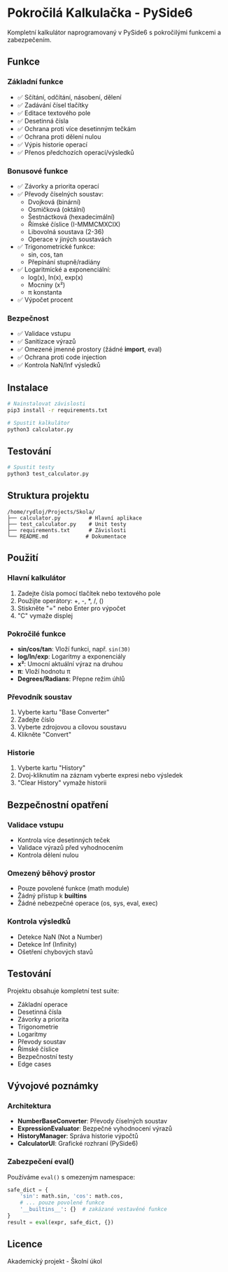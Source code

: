 # Pokročilá Kalkulačka - PySide6

Kompletní kalkulátor naprogramovaný v PySide6 s pokročilými funkcemi a zabezpečením.

## Funkce

### Základní funkce
- ✅ Sčítání, odčítání, násobení, dělení
- ✅ Zadávání čísel tlačítky
- ✅ Editace textového pole
- ✅ Desetinná čísla
- ✅ Ochrana proti více desetinným tečkám
- ✅ Ochrana proti dělení nulou
- ✅ Výpis historie operací
- ✅ Přenos předchozích operací/výsledků

### Bonusové funkce
- ✅ Závorky a priorita operací
- ✅ Převody číselných soustav:
  - Dvojková (binární)
  - Osmičková (oktální)
  - Šestnáctková (hexadecimální)
  - Římské číslice (I-MMMCMXCIX)
  - Libovolná soustava (2-36)
  - Operace v jiných soustavách
- ✅ Trigonometrické funkce:
  - sin, cos, tan
  - Přepínání stupně/radiány
- ✅ Logaritmické a exponenciální:
  - log(x), ln(x), exp(x)
  - Mocniny (x²)
  - π konstanta
- ✅ Výpočet procent

### Bezpečnost
- ✅ Validace vstupu
- ✅ Sanitizace výrazů
- ✅ Omezené jmenné prostory (žádné __import__, eval)
- ✅ Ochrana proti code injection
- ✅ Kontrola NaN/Inf výsledků

## Instalace

```bash
# Nainstalovat závislosti
pip3 install -r requirements.txt

# Spustit kalkulátor
python3 calculator.py
```

## Testování

```bash
# Spustit testy
python3 test_calculator.py
```

## Struktura projektu

```
/home/rydloj/Projects/Skola/
├── calculator.py         # Hlavní aplikace
├── test_calculator.py    # Unit testy
├── requirements.txt      # Závislosti
└── README.md            # Dokumentace
```

## Použití

### Hlavní kalkulátor
1. Zadejte čísla pomocí tlačítek nebo textového pole
2. Použijte operátory: +, -, *, /, ()
3. Stiskněte "=" nebo Enter pro výpočet
4. "C" vymaže displej

### Pokročilé funkce
- **sin/cos/tan**: Vloží funkci, např. `sin(30)`
- **log/ln/exp**: Logaritmy a exponenciály
- **x²**: Umocní aktuální výraz na druhou
- **π**: Vloží hodnotu π
- **Degrees/Radians**: Přepne režim úhlů

### Převodník soustav
1. Vyberte kartu "Base Converter"
2. Zadejte číslo
3. Vyberte zdrojovou a cílovou soustavu
4. Klikněte "Convert"

### Historie
1. Vyberte kartu "History"
2. Dvoj-kliknutím na záznam vyberte expresi nebo výsledek
3. "Clear History" vymaže historii

## Bezpečnostní opatření

### Validace vstupu
- Kontrola více desetinných teček
- Validace výrazů před vyhodnocením
- Kontrola dělení nulou

### Omezený běhový prostor
- Pouze povolené funkce (math module)
- Žádný přístup k __builtins__
- Žádné nebezpečné operace (os, sys, eval, exec)

### Kontrola výsledků
- Detekce NaN (Not a Number)
- Detekce Inf (Infinity)
- Ošetření chybových stavů

## Testování

Projektu obsahuje kompletní test suite:
- Základní operace
- Desetinná čísla
- Závorky a priorita
- Trigonometrie
- Logaritmy
- Převody soustav
- Římské číslice
- Bezpečnostní testy
- Edge cases

## Vývojové poznámky

### Architektura
- **NumberBaseConverter**: Převody číselných soustav
- **ExpressionEvaluator**: Bezpečné vyhodnocení výrazů
- **HistoryManager**: Správa historie výpočtů
- **CalculatorUI**: Grafické rozhraní (PySide6)

### Zabezpečení eval()
Používáme `eval()` s omezeným namespace:
```python
safe_dict = {
    'sin': math.sin, 'cos': math.cos,
    # ... pouze povolené funkce
    '__builtins__': {}  # zakázané vestavěné funkce
}
result = eval(expr, safe_dict, {})
```

## Licence

Akademický projekt - Školní úkol
